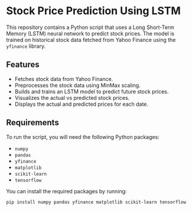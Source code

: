 # Stock Price Prediction Using LSTM

This repository contains a Python script that uses a Long Short-Term Memory (LSTM) neural network to predict stock prices. The model is trained on historical stock data fetched from Yahoo Finance using the `yfinance` library.

## Features

- Fetches stock data from Yahoo Finance.
- Preprocesses the stock data using MinMax scaling.
- Builds and trains an LSTM model to predict future stock prices.
- Visualizes the actual vs predicted stock prices.
- Displays the actual and predicted prices for each date.

## Requirements

To run the script, you will need the following Python packages:

- `numpy`
- `pandas`
- `yfinance`
- `matplotlib`
- `scikit-learn`
- `tensorflow`

You can install the required packages by running:

```bash
pip install numpy pandas yfinance matplotlib scikit-learn tensorflow




